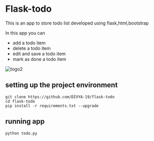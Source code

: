 # Flask-todo

This is an app to store todo list developed using flask,html,bootstrap

In this app you can
* add a todo item
* delete a todo item
* edit and save a todo item
* mark as done a todo item

![togo2](https://user-images.githubusercontent.com/41481377/58758611-32998f80-853b-11e9-94ce-7c41032180f1.PNG)

## setting up the project environment
```
git clone https://github.com/DIVYA-19/flask-todo
cd flask-todo
pip install -r requirements.txt --upgrade
```
## running app
`python todo.py`
